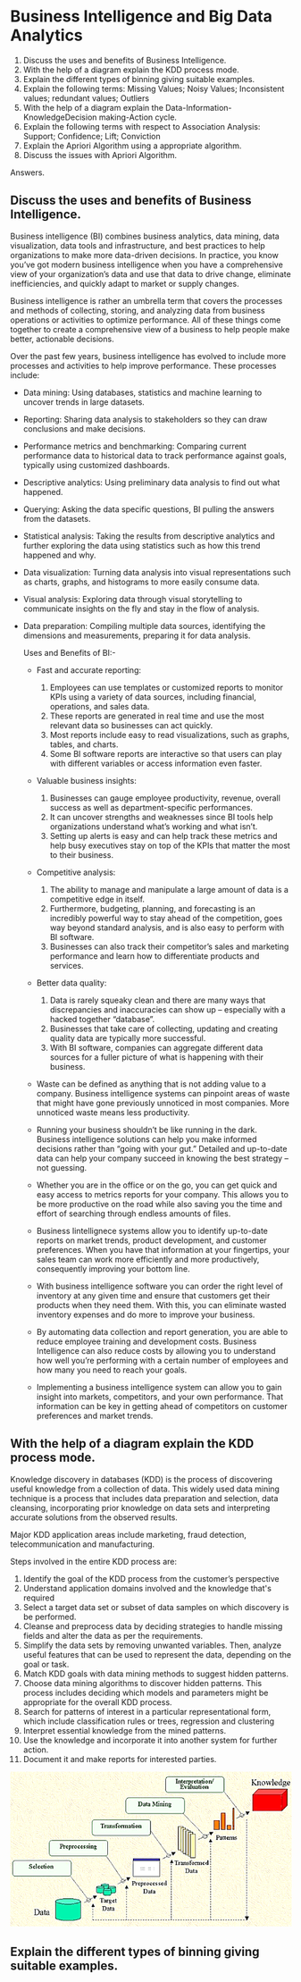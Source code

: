 # Business Intelligence and Big Data Analytics
1. Discuss the uses and benefits of Business Intelligence.
2. With the help of a diagram explain the KDD process mode.
3. Explain the different types of binning giving suitable examples.
4. Explain the following terms: Missing Values; Noisy Values; Inconsistent
values; redundant values; Outliers
5. With the help of a diagram explain the Data-Information-KnowledgeDecision making-Action cycle.
6. Explain the following terms with respect to Association Analysis: Support;
Confidence; Lift; Conviction
7. Explain the Apriori Algorithm using a appropriate algorithm.
8. Discuss the issues with Apriori Algorithm.

Answers.

## Discuss the uses and benefits of Business Intelligence.

Business intelligence (BI) combines business analytics, data mining, data 
visualization, data tools and infrastructure, and best practices to help 
organizations to make more data-driven decisions. In practice, you know you’ve 
got modern business intelligence when you have a comprehensive view of your 
organization’s data and use that data to drive change, eliminate inefficiencies, 
and quickly adapt to market or supply changes.

Business intelligence is rather an umbrella term that covers the processes and 
methods of collecting, storing, and analyzing data from business operations or 
activities to optimize performance. All of these things come together to create 
a comprehensive view of a business to help people make better, actionable decisions.

Over the past few years, business intelligence has evolved to include more 
processes and activities to help improve performance. These processes include:

* Data mining: 
  Using databases, statistics and machine learning to uncover trends
  in large datasets.
* Reporting: 
  Sharing data analysis to stakeholders so they can draw conclusions and make decisions.
* Performance metrics and benchmarking: 
  Comparing current performance data to historical data to track performance against goals, typically using customized dashboards.
* Descriptive analytics: 
  Using preliminary data analysis to find out what happened.
* Querying: 
  Asking the data specific questions, BI pulling the answers from the datasets.
* Statistical analysis: 
  Taking the results from descriptive analytics and further exploring the data using statistics such as how this trend happened and why.
* Data visualization: 
  Turning data analysis into visual representations such as charts, graphs, and histograms to more easily consume data.
* Visual analysis: 
  Exploring data through visual storytelling to communicate insights on the fly and stay in the flow of analysis.
* Data preparation: 
  Compiling multiple data sources, identifying the dimensions and measurements, preparing it for data analysis.

  Uses and Benefits of BI:-

  * Fast and accurate reporting: 
    1. Employees can use templates or customized reports to monitor KPIs using a variety of data sources, including financial, operations, and sales data. 
    2. These reports are  generated in real time and use the most relevant data so businesses can act quickly. 
    3. Most reports include easy to read visualizations, such as graphs, tables, and charts. 
    4. Some BI software reports are interactive so that users can play with different variables or access information even faster.
  * Valuable business insights: 
	1. Businesses can gauge employee productivity, revenue, overall success as well as department-specific performances. 
    2. It can uncover strengths and weaknesses since BI tools help organizations understand what’s working and what isn’t. 
    3. Setting up alerts is easy and can help track these metrics and help busy executives stay on top of the KPIs that matter the most to their business.
  * Competitive analysis: 
    1. The ability to manage and manipulate a large amount of data is a competitive edge in itself. 
    2. Furthermore, budgeting, planning, and forecasting is an incredibly powerful way to stay ahead of the competition, goes way beyond standard analysis, and is also easy to perform with BI software. 
    3. Businesses can also track their competitor’s sales and marketing performance and learn how to differentiate products and services.
  * Better data quality: 
    1. Data is rarely squeaky clean and there are many ways that  discrepancies and inaccuracies can show up – especially with a hacked together “database”. 
    2. Businesses that take care of collecting, updating and creating quality data are typically more successful. 
    3. With BI software, companies can aggregate different data sources for a fuller picture of what is happening with their business.

  * Waste can be defined as anything that is not adding value to a company. Business intelligence systems can pinpoint areas of waste that might have gone previously unnoticed in most companies. More unnoticed waste means less productivity.

  * Running your business shouldn’t be like running in the dark. Business intelligence solutions can help you make informed decisions rather than “going with your gut.” Detailed and up-to-date data can help your company succeed in knowing the best strategy – not guessing.

  * Whether you are in the office or on the go, you can get quick and easy access to metrics reports for your company. This allows you to be more productive on the road while also saving you the time and effort of searching through endless amounts of files.

  * Business Iintellignece systems allow you to identify up-to-date reports on market trends, product development, and customer preferences. When you have that information at your fingertips, your sales team can work more efficiently and more productively, consequently improving your bottom line.

  * With business intelligence software you can order the right level of inventory at any given time and ensure that customers get their products when they need them. With this, you can eliminate wasted inventory expenses and do more to improve your business.

  * By automating data collection and report generation, you are able to reduce employee training and development costs. Business Intelligence can also reduce costs by allowing you to understand how well you’re performing with a certain number of employees and how many you need to reach your goals.

  * Implementing a business intelligence system can allow you to gain insight into markets, competitors, and your own performance. That information can be key in getting ahead of competitors on customer preferences and market trends.


## With the help of a diagram explain the KDD process mode.

Knowledge discovery in databases (KDD) is the process of discovering useful knowledge 
from a collection of data. This widely used data mining technique is a process 
that includes data preparation and selection, data cleansing, incorporating prior 
knowledge on data sets and interpreting accurate solutions from the observed 
results.

Major KDD application areas include marketing, fraud detection, telecommunication 
and manufacturing.

Steps involved in the entire KDD process are:

1. Identify the goal of the KDD process from the customer’s perspective
2. Understand application domains involved and the knowledge that's required
3. Select a target data set or subset of data samples on which discovery is be performed.
4. Cleanse and preprocess data by deciding strategies to handle missing fields and alter the data as per the requirements.
5. Simplify the data sets by removing unwanted variables. Then, analyze useful features that can be used to represent the data, depending on the goal or task.
6. Match KDD goals with data mining methods to suggest hidden patterns.
7. Choose data mining algorithms to discover hidden patterns. This process includes deciding which models and parameters might be appropriate for the overall KDD process.
8. Search for patterns of interest in a particular representational form, which include classification rules or trees, regression and clustering
9. Interpret essential knowledge from the mined patterns.
10. Use the knowledge and incorporate it into another system for further action.
11. Document it and make reports for interested parties.

![Kdd Process Model](images/kdd-process.png)

## Explain the different types of binning giving suitable examples.

